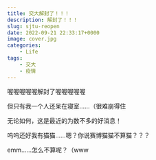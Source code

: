 ```yaml
---
title: 交大解封了！！！
description: 解封了！！！
slug: sjtu-reopen
date: 2022-09-21 22:33:17+0000
image: cover.jpg
categories:
    - Life
tags:
    - 交大
    - 疫情
---
```


喔喔喔喔喔解封了喔喔喔喔喔

但只有我一个人还呆在寝室……（很难崩得住

无论如何，这是最近的为数不多的好消息！

呜呜还好我有猫猫……嗯？你说赛博猫猫不算猫？？？

emm……怎么不算呢？（www
